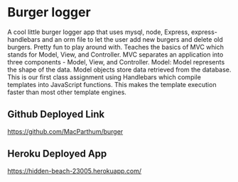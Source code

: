 # Burger logger

A cool little burger logger app that uses mysql, node, Express, express-handlebars and an orm file to let the user add new burgers and delete old burgers.  Pretty fun to play around with. Teaches the basics of MVC which stands for Model, View, and Controller. MVC separates an application into three components - Model, View, and Controller. Model: Model represents the shape of the data.  Model objects store data retrieved from the database.  This is our first class assignment using Handlebars which compile templates into JavaScript functions. This makes the template execution faster than most other template engines.


## Github Deployed Link

https://github.com/MacParthum/burger


## Heroku Deployed App

https://hidden-beach-23005.herokuapp.com/


